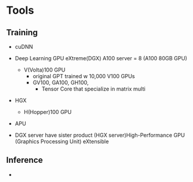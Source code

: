 # Tools

## Training
- cuDNN
- Deep Learning GPU eXtreme(DGX) A100 server = 8 (A100 80GB GPU)
  - V(Volta)100 GPU
    - original GPT trained w 10,000 V100 GPUs
    - GV100, GA100, GH100, 
      - Tensor Core that specialize in matrix multi
- HGX
  - H(Hopper)100 GPU
- APU


- DGX server have sister product (HGX server)High-Performance GPU (Graphics Processing Unit) eXtensible

## Inference
- 